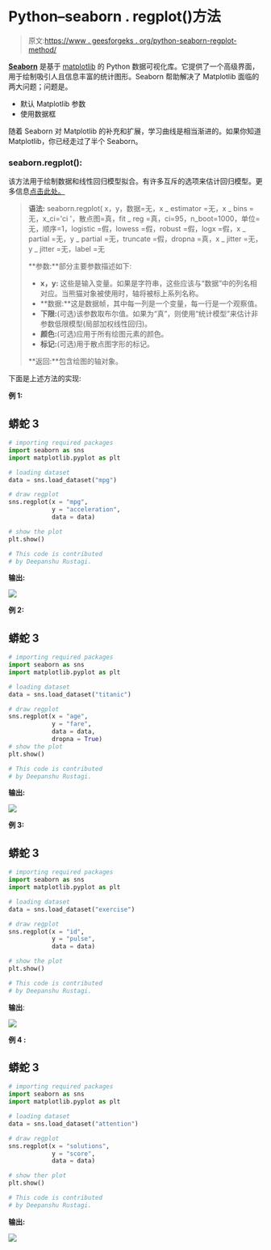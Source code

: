 # Python–seaborn . regplot()方法

> 原文:[https://www . geesforgeks . org/python-seaborn-regplot-method/](https://www.geeksforgeeks.org/python-seaborn-regplot-method/)

[**Seaborn**](https://www.geeksforgeeks.org/plotting-graph-using-seaborn-python/amp/) 是基于 [matplotlib](https://www.geeksforgeeks.org/python-introduction-matplotlib/amp/) 的 Python 数据可视化库。它提供了一个高级界面，用于绘制吸引人且信息丰富的统计图形。Seaborn 帮助解决了 Matplotlib 面临的两大问题；问题是。

*   默认 Matplotlib 参数
*   使用数据框

随着 Seaborn 对 Matplotlib 的补充和扩展，学习曲线是相当渐进的。如果你知道 Matplotlib，你已经走过了半个 Seaborn。

### seaborn.regplot():

该方法用于绘制数据和线性回归模型拟合。有许多互斥的选项来估计回归模型。更多信息[点击此处。](https://www.geeksforgeeks.org/types-of-regression-techniques/)

> **语法:** seaborn.regplot( x，y，数据=无，x _ estimator =无，x _ bins =无，x_ci='ci '，散点图=真，fit _ reg =真，ci=95，n_boot=1000，单位=无，顺序=1，logistic =假，lowess =假，robust =假，logx =假，x _ partial =无，y _ partial =无，truncate =假，dropna =真，x _ jitter =无，y _ jitter =无，label =无
> 
> **参数:**部分主要参数描述如下:
> 
> *   **x，y:** 这些是输入变量。如果是字符串，这些应该与“数据”中的列名相对应。当熊猫对象被使用时，轴将被标上系列名称。
> *   **数据:**这是数据帧，其中每一列是一个变量，每一行是一个观察值。
> *   **下限:**(可选)该参数取布尔值。如果为“真”，则使用“统计模型”来估计非参数低限模型(局部加权线性回归)。
> *   **颜色:**(可选)应用于所有绘图元素的颜色。
> *   **标记:**(可选)用于散点图字形的标记。
> 
> **返回:**包含绘图的轴对象。

下面是上述方法的实现:

**例 1:**

## 蟒蛇 3

```py
# importing required packages
import seaborn as sns
import matplotlib.pyplot as plt

# loading dataset
data = sns.load_dataset("mpg")

# draw regplot
sns.regplot(x = "mpg", 
            y = "acceleration", 
            data = data)

# show the plot
plt.show()

# This code is contributed 
# by Deepanshu Rustagi.
```

**输出:**

![](img/2d5ad0b3c001583b38c5107301e99090.png)

**例 2:**

## 蟒蛇 3

```py
# importing required packages
import seaborn as sns
import matplotlib.pyplot as plt

# loading dataset
data = sns.load_dataset("titanic")

# draw regplot
sns.regplot(x = "age",
            y = "fare",
            data = data,
            dropna = True)
# show the plot
plt.show()

# This code is contributed 
# by Deepanshu Rustagi.
```

**输出:**

![](img/5e99f40b7894f1614f1260ad852b76ed.png)

**例 3:**

## 蟒蛇 3

```py
# importing required packages
import seaborn as sns
import matplotlib.pyplot as plt

# loading dataset
data = sns.load_dataset("exercise")

# draw regplot
sns.regplot(x = "id",
            y = "pulse", 
            data = data)

# show the plot
plt.show()

# This code is contributed 
# by Deepanshu Rustagi.
```

**输出**:

![](img/d940ccc803fee777309911e4e0c53daf.png)

**例 4 :**

## 蟒蛇 3

```py
# importing required packages
import seaborn as sns
import matplotlib.pyplot as plt

# loading dataset
data = sns.load_dataset("attention")

# draw regplot
sns.regplot(x = "solutions",
            y = "score",
            data = data)

# show ther plot
plt.show()

# This code is contributed 
# by Deepanshu Rustagi.
```

**输出:**

![](img/6e7a9eefbcb23c7364d36f6116d00ad8.png)